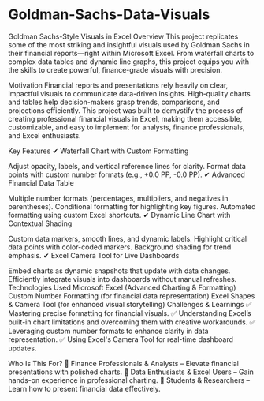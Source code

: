 # Goldman-Sachs-Data-Visuals

Goldman Sachs-Style Visuals in Excel
Overview
This project replicates some of the most striking and insightful visuals used by Goldman Sachs in their financial reports—right within Microsoft Excel. From waterfall charts to complex data tables and dynamic line graphs, this project equips you with the skills to create powerful, finance-grade visuals with precision.

Motivation
Financial reports and presentations rely heavily on clear, impactful visuals to communicate data-driven insights. High-quality charts and tables help decision-makers grasp trends, comparisons, and projections efficiently. This project was built to demystify the process of creating professional financial visuals in Excel, making them accessible, customizable, and easy to implement for analysts, finance professionals, and Excel enthusiasts.

Key Features
✔ Waterfall Chart with Custom Formatting

Adjust opacity, labels, and vertical reference lines for clarity.
Format data points with custom number formats (e.g., +0.0 PP, -0.0 PP).
✔ Advanced Financial Data Table

Multiple number formats (percentages, multipliers, and negatives in parentheses).
Conditional formatting for highlighting key figures.
Automated formatting using custom Excel shortcuts.
✔ Dynamic Line Chart with Contextual Shading

Custom data markers, smooth lines, and dynamic labels.
Highlight critical data points with color-coded markers.
Background shading for trend emphasis.
✔ Excel Camera Tool for Live Dashboards

Embed charts as dynamic snapshots that update with data changes.
Efficiently integrate visuals into dashboards without manual refreshes.
Technologies Used
Microsoft Excel (Advanced Charting & Formatting)
Custom Number Formatting (for financial data representation)
Excel Shapes & Camera Tool (for enhanced visual storytelling)
Challenges & Learnings
✅ Mastering precise formatting for financial visuals.
✅ Understanding Excel’s built-in chart limitations and overcoming them with creative workarounds.
✅ Leveraging custom number formats to enhance clarity in data representation.
✅ Using Excel's Camera Tool for real-time dashboard updates.

Who Is This For?
🎯 Finance Professionals & Analysts – Elevate financial presentations with polished charts.
🎯 Data Enthusiasts & Excel Users – Gain hands-on experience in professional charting.
🎯 Students & Researchers – Learn how to present financial data effectively.

